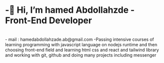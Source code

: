 <h1> -👋 Hi,  I’m hamed Abdollahzde - Front-End Developer
 </h1>
<br>
-<a> mail : hamedabdollahzade.ab@gmail.com <a>
-Passing intensive courses of learning programming with javascript language on nodejs runtime and then choosing front-end field and learning html css and react and tailwind library and working with git, github and doing many projects including messenger
